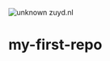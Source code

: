 ![unknown](https://user-images.githubusercontent.com/90314236/133285038-bbfe9880-f9b8-472a-8017-fdb4ef6a3fa8.png)
zuyd.nl
# my-first-repo
